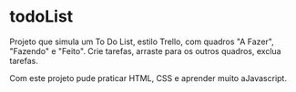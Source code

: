 # todoList

Projeto que simula um To Do List, estilo Trello, com quadros "A Fazer", "Fazendo" e "Feito".
Crie tarefas, arraste para os outros quadros, exclua tarefas.

Com este projeto pude praticar HTML, CSS e aprender muito aJavascript.
